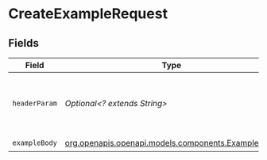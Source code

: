 # CreateExampleRequest


## Fields

| Field                                                                                        | Type                                                                                         | Required                                                                                     | Description                                                                                  |
| -------------------------------------------------------------------------------------------- | -------------------------------------------------------------------------------------------- | -------------------------------------------------------------------------------------------- | -------------------------------------------------------------------------------------------- |
| `headerParam`                                                                                | *Optional<? extends String>*                                                                 | :heavy_minus_sign:                                                                           | The number of results to return per page (max 100)                                           |
| `exampleBody`                                                                                | [org.openapis.openapi.models.components.ExampleBody](../../models/components/ExampleBody.md) | :heavy_check_mark:                                                                           | N/A                                                                                          |